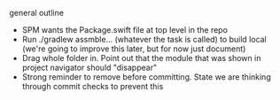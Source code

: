 general outline

* SPM wants the Package.swift file at top level in the repo
* Run ./gradlew assmble... (whatever the task is called) to build local (we're going to improve this later, but for now just document)
* Drag whole folder in. Point out that the module that was shown in project navigator should "disappear"
* Strong reminder to remove before committing. State we are thinking through commit checks to prevent this